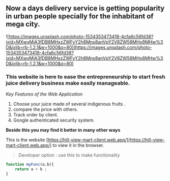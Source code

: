 ## Now a days delivery service is getting popularity in urban people specially for the inhabitant of mega city.

![https://images.unsplash.com/photo-1534353473418-4cfa6c56fd38?ixid=MXwxMjA3fDB8MHxzZWFyY2h8Mnx8anVpY2V8ZW58MHx8MHw%3D&ixlib=rb-1.2.1&w=1000&q=80](https://images.unsplash.com/photo-1534353473418-4cfa6c56fd38?ixid=MXwxMjA3fDB8MHxzZWFyY2h8Mnx8anVpY2V8ZW58MHx8MHw%3D&ixlib=rb-1.2.1&w=1000&q=80)

### This website is  here to ease  the entrepreneurship to start  fresh juice delivery business make easily manageable.
*Key Features of the Web Application*

1. Choose your juice made of several indigenous fruits .
2. compare the price with others.
3. Track order by client.
4. Google authenticated security system.

__Beside this you may find it better in many other ways__


This is the website [https://hill-view-mart-client.web.app/](https://hill-view-mart-client.web.app/) to view it in the browser.

> Developer option : use this to make functionality

```javascript
function myFunc(a,b){
    return a + b ;
}
```
